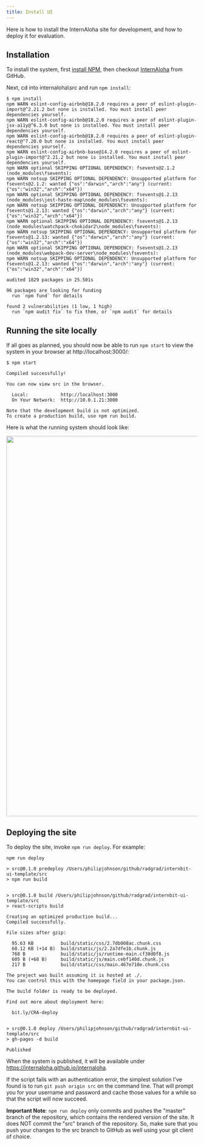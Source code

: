 ```yaml
---
title: Install UI
---
```


Here is how to install the InternAloha site for development, and how to deploy it for evaluation.

## Installation

To install the system, first [install NPM](https://www.npmjs.com/get-npm), then checkout [InternAloha](https://github.com/internaloha/internaloha) from GitHub.

Next, cd into internaloha\src and run ``npm install``:

```
$ npm install
npm WARN eslint-config-airbnb@18.2.0 requires a peer of eslint-plugin-import@^2.21.2 but none is installed. You must install peer dependencies yourself.
npm WARN eslint-config-airbnb@18.2.0 requires a peer of eslint-plugin-jsx-a11y@^6.3.0 but none is installed. You must install peer dependencies yourself.
npm WARN eslint-config-airbnb@18.2.0 requires a peer of eslint-plugin-react@^7.20.0 but none is installed. You must install peer dependencies yourself.
npm WARN eslint-config-airbnb-base@14.2.0 requires a peer of eslint-plugin-import@^2.21.2 but none is installed. You must install peer dependencies yourself.
npm WARN optional SKIPPING OPTIONAL DEPENDENCY: fsevents@2.1.2 (node_modules\fsevents):
npm WARN notsup SKIPPING OPTIONAL DEPENDENCY: Unsupported platform for fsevents@2.1.2: wanted {"os":"darwin","arch":"any"} (current: {"os":"win32","arch":"x64"})
npm WARN optional SKIPPING OPTIONAL DEPENDENCY: fsevents@1.2.13 (node_modules\jest-haste-map\node_modules\fsevents):
npm WARN notsup SKIPPING OPTIONAL DEPENDENCY: Unsupported platform for fsevents@1.2.13: wanted {"os":"darwin","arch":"any"} (current: {"os":"win32","arch":"x64"})
npm WARN optional SKIPPING OPTIONAL DEPENDENCY: fsevents@1.2.13 (node_modules\watchpack-chokidar2\node_modules\fsevents):
npm WARN notsup SKIPPING OPTIONAL DEPENDENCY: Unsupported platform for fsevents@1.2.13: wanted {"os":"darwin","arch":"any"} (current: {"os":"win32","arch":"x64"})
npm WARN optional SKIPPING OPTIONAL DEPENDENCY: fsevents@1.2.13 (node_modules\webpack-dev-server\node_modules\fsevents):
npm WARN notsup SKIPPING OPTIONAL DEPENDENCY: Unsupported platform for fsevents@1.2.13: wanted {"os":"darwin","arch":"any"} (current: {"os":"win32","arch":"x64"})

audited 1829 packages in 25.501s

96 packages are looking for funding
  run `npm fund` for details

found 2 vulnerabilities (1 low, 1 high)
  run `npm audit fix` to fix them, or `npm audit` for details
```

## Running the site locally

If all goes as planned, you should now be able to run `npm start` to view the system in your browser at http://localhost:3000/:

```
$ npm start

Compiled successfully!

You can now view src in the browser.

  Local:            http://localhost:3000
  On Your Network:  http://10.0.1.21:3000

Note that the development build is not optimized.
To create a production build, use npm run build.
```

Here is what the running system should look like:

<img width='1000px' src="/./documentation/img/internaloha.home.png"/>

## Deploying the site

To deploy the site, invoke `npm run deploy`. For example:

```
npm run deploy

> src@0.1.0 predeploy /Users/philipjohnson/github/radgrad/internbit-ui-template/src
> npm run build


> src@0.1.0 build /Users/philipjohnson/github/radgrad/internbit-ui-template/src
> react-scripts build

Creating an optimized production build...
Compiled successfully.

File sizes after gzip:

  95.63 KB          build/static/css/2.7db008ac.chunk.css
  60.12 KB (+14 B)  build/static/js/2.2a7dfe1b.chunk.js
  768 B             build/static/js/runtime-main.cf30d0f8.js
  605 B (+68 B)     build/static/js/main.cebf140d.chunk.js
  217 B             build/static/css/main.467e710e.chunk.css

The project was built assuming it is hosted at ./.
You can control this with the homepage field in your package.json.

The build folder is ready to be deployed.

Find out more about deployment here:

  bit.ly/CRA-deploy


> src@0.1.0 deploy /Users/philipjohnson/github/radgrad/internbit-ui-template/src
> gh-pages -d build

Published
```

When the system is published, it will be available under https://internaloha.github.io/internaloha.

If the script fails with an authentication error, the simplest solution I've found is to run `git push origin src` on the command line. That will prompt you for your username and password and cache those values for a while so that the script will now succeed.

**Important Note**: `npm run deploy` only commits and pushes the "master" branch of the repository, which contains the rendered version of the site. It does NOT commit the "src" branch of the repository. So, make sure that you push your changes to the src branch to GitHub as well using your git client of choice.
